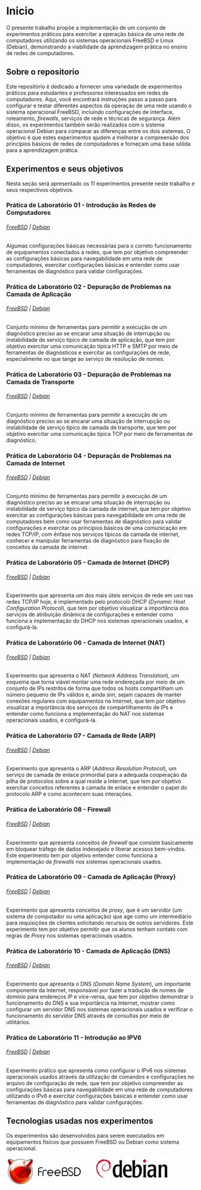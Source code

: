 # Inicio
O presente trabalho propõe a implementação de um conjunto de experimentos práticos para exercitar a operação básica de uma rede de computadores utilizando os sistemas operacionais FreeBSD e Linux (Debian), demonstrando a viabilidade da aprendizagem prática no ensino de redes de computadores.

## Sobre o repositorio
Este repositório é dedicado a fornecer uma variedade de experimentos práticos para estudantes e professores interessados em redes de computadores. Aqui, você encontrará instruções passo a passo para configurar e testar diferentes aspectos da operação de uma rede usando o sistema operacional FreeBSD, incluindo configurações de interface, roteamento, *firewalls*, serviços de rede e técnicas de segurança. Além disso, os experimentos também serão realizados com o sistema operacional Debian para comparar as diferenças entre os dois sistemas. O objetivo é que estes experimentos ajudem a melhorar a compreensão dos princípios básicos de redes de computadores e forneçam uma base sólida para a aprendizagem prática.

## Experimentos e seus objetivos
Nesta seção será apresentado os 11 experimentos presente neste trabalho e seus respectivos objetivos.

### Prática de Laboratório 01 - Introdução às Redes de Computadores
###### [FreeBSD](https://markinlimac.github.io/monografia-redes/freebsd/experimento_01/) | [Debian](https://markinlimac.github.io/monografia-redes/debian/experimento_01/)

Algumas configurações básicas necessárias para o correto funcionamento de equipamentos conectados a redes, que tem por objetivo compreender as configurações básicas para navegabilidade em uma rede de computadores, exercitar configurações básicas e entender como usar ferramentas de diagnóstico para validar configurações.

### Prática de Laboratório 02 - Depuração de Problemas na Camada de Aplicação
###### [FreeBSD](https://markinlimac.github.io/monografia-redes/freebsd/experimento_02/) | [Debian](https://markinlimac.github.io/monografia-redes/debian/experimento_02/)

Conjunto mínimo de ferramentas para permitir a execução de um diagnóstico preciso ao se encarar uma situação de interrupção ou instabilidade de serviço típico de camada de aplicação, que tem por objetivo exercitar uma comunicação típica HTTP e SMTP por meio de ferramentas de diagnósticos e exercitar as configurações de rede, especialmente no que tange ao serviço de resolução de nomes.

### Prática de Laboratório 03 - Depuração de Problemas na Camada de Transporte
###### [FreeBSD](https://markinlimac.github.io/monografia-redes/freebsd/experimento_03/) | [Debian](https://markinlimac.github.io/monografia-redes/debian/experimento_03/)

Conjunto mínimo de ferramentas para permitir a execução de um diagnóstico preciso ao se encarar uma situação de interrupção ou instabilidade de serviço típico de camada de transporte, que tem por objetivo exercitar uma comunicação típica TCP por meio de ferramentas de diagnóstico.

### Prática de Laboratório 04 - Depuração de Problemas na Camada de Internet
###### [FreeBSD](https://markinlimac.github.io/monografia-redes/freebsd/experimento_04/) | [Debian](https://markinlimac.github.io/monografia-redes/debian/experimento_04/)

Conjunto mínimo de ferramentas para permitir a execução de um diagnóstico preciso ao se encarar uma situação de interrupção ou instabilidade de serviço típico da camada de internet, que tem por objetivo exercitar as configurações básicas para navegabilidade em uma rede de computadores bem como usar ferramentas de diagnóstico para validar configurações e exercitar os princípios básicos de uma comunicação em redes TCP/IP, com ênfase nos serviços típicos da camada de internet, conhecer e manipular ferramentas de diagnóstico para fixação de conceitos da camada de internet.

### Prática de Laboratório 05 - Camada de Internet (DHCP)
###### [FreeBSD](https://markinlimac.github.io/monografia-redes/freebsd/experimento_05/) | [Debian](https://markinlimac.github.io/monografia-redes/debian/experimento_05/)

Experimento que apresenta um dos mais úteis serviços de rede em uso nas redes TCP/IP hoje, é implementado pelo protocolo DHCP (*Dynamic Host Configuration Protocol*), que tem por objetivo visualizar a importância dos serviços de atribuição dinâmica de configurações e entender como funciona a implementação do DHCP nos sistemas operacionais usados, e configurá-la.

### Prática de Laboratório 06 - Camada de Internet (NAT)
###### [FreeBSD](https://markinlimac.github.io/monografia-redes/freebsd/experimento_06/) | [Debian](https://markinlimac.github.io/monografia-redes/debian/experimento_06/)

Experimento que apresenta o NAT (*Network Address Translation*), um esquema que torna viável montar uma rede endereçada por meio de um conjunto de IPs restritos de forma que todos os hosts compartilham um número pequeno de IPs válidos e, ainda sim, sejam capazes de manter conexões regulares com equipamentos na Internet, que tem por objetivo visualizar a importância dos serviços de compartilhamento de IPs e entender como funciona a implementação do NAT nos sistemas operacionais usados, e configurá-la.

### Prática de Laboratório 07 - Camada de Rede (ARP)
###### [FreeBSD](https://markinlimac.github.io/monografia-redes/freebsd/experimento_07/) | [Debian](https://markinlimac.github.io/monografia-redes/debian/experimento_07/)

Experimento que apresenta o ARP (*Address Resolution Protocol*), um serviço de camada de enlace primordial para a adequada cooperação da pilha de protocolos sobre a qual reside a Internet, que tem por objetivo exercitar conceitos referentes à camada de enlace e entender o papel do protocolo ARP e como acontecem suas interações.

### Prática de Laboratório 08 - Firewall
###### [FreeBSD](https://markinlimac.github.io/monografia-redes/freebsd/experimento_08/) | [Debian](https://markinlimac.github.io/monografia-redes/debian/experimento_08/)

Experimento que apresenta conceitos de *firewall* que consiste basicamente em bloquear tráfego de dados indesejado e liberar acessos bem-vindos. Este experimento tem por objetivo entender como funciona a implementação de *firewalls* nos sistemas operacionais usados.

### Prática de Laboratório 09 - Camada de Aplicação (Proxy)
###### [FreeBSD](https://markinlimac.github.io/monografia-redes/freebsd/experimento_09/) | [Debian](https://markinlimac.github.io/monografia-redes/debian/experimento_09/)

Experimento que apresenta conceitos de *proxy*, que é um servidor (um sistema de computador ou uma aplicação) que age como um intermediário para requisições de clientes solicitando recursos de outros servidores. Este experimento tem por objetivo permitir que os alunos tenham contato com regras de *Proxy* nos sistemas operacionais usados.

### Prática de Laboratório 10 - Camada de Aplicação (DNS)
###### [FreeBSD](https://markinlimac.github.io/monografia-redes/freebsd/experimento_10/) | [Debian](https://markinlimac.github.io/monografia-redes/debian/experimento_10/)

Experimento que apresenta o DNS (*Domain Name System*), um importante componente da Internet, responsável por fazer a tradução de nomes de domínio para endereços IP e vice-versa, que tem por objetivo demonstrar o funcionamento do DNS e sua importância na Internet, mostrar como configurar um servidor DNS nos sistemas operacionais usados e verificar o funcionamento do servidor DNS através de consultas por meio de utilitários.

### Prática de Laboratório 11 - Introdução ao IPV6
###### [FreeBSD](https://markinlimac.github.io/monografia-redes/freebsd/experimento_11/) | [Debian](https://markinlimac.github.io/monografia-redes/debian/experimento_11/)

Experimento prático que apresenta como configurar o IPv6 nos sistemas operacionais usados através da utilização de comandos e configurações no arquivo de configuração de rede, que tem por objetivo compreender as configurações básicas para navegabilidade em uma rede de computadores utilizando o IPv6 e exercitar configurações básicas e entender como usar ferramentas de diagnóstico para validar configurações.

## Tecnologias usadas nos experimentos
Os experimentos são desenvolvidos para serem executados em equipamentos físicos que possuem FreeBSD ou Debian como sistema operacional.

<img style="width: 40%" alt="" src="img/freebsd.png">
<img style="width: 40%; padding-bottom: 15px; margin-left: 30px" alt="" src="img/debian.png">